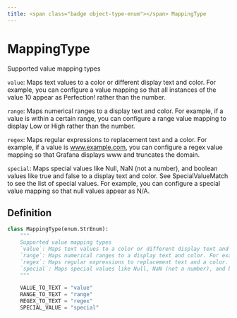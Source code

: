 ```yaml
---
title: <span class="badge object-type-enum"></span> MappingType
---
```

# <span class="badge object-type-enum"></span> MappingType

Supported value mapping types

`value`: Maps text values to a color or different display text and color. For example, you can configure a value mapping so that all instances of the value 10 appear as Perfection! rather than the number.

`range`: Maps numerical ranges to a display text and color. For example, if a value is within a certain range, you can configure a range value mapping to display Low or High rather than the number.

`regex`: Maps regular expressions to replacement text and a color. For example, if a value is www.example.com, you can configure a regex value mapping so that Grafana displays www and truncates the domain.

`special`: Maps special values like Null, NaN (not a number), and boolean values like true and false to a display text and color. See SpecialValueMatch to see the list of special values. For example, you can configure a special value mapping so that null values appear as N/A.

## Definition

```python
class MappingType(enum.StrEnum):
    """
    Supported value mapping types
    `value`: Maps text values to a color or different display text and color. For example, you can configure a value mapping so that all instances of the value 10 appear as Perfection! rather than the number.
    `range`: Maps numerical ranges to a display text and color. For example, if a value is within a certain range, you can configure a range value mapping to display Low or High rather than the number.
    `regex`: Maps regular expressions to replacement text and a color. For example, if a value is www.example.com, you can configure a regex value mapping so that Grafana displays www and truncates the domain.
    `special`: Maps special values like Null, NaN (not a number), and boolean values like true and false to a display text and color. See SpecialValueMatch to see the list of special values. For example, you can configure a special value mapping so that null values appear as N/A.
    """

    VALUE_TO_TEXT = "value"
    RANGE_TO_TEXT = "range"
    REGEX_TO_TEXT = "regex"
    SPECIAL_VALUE = "special"
```
